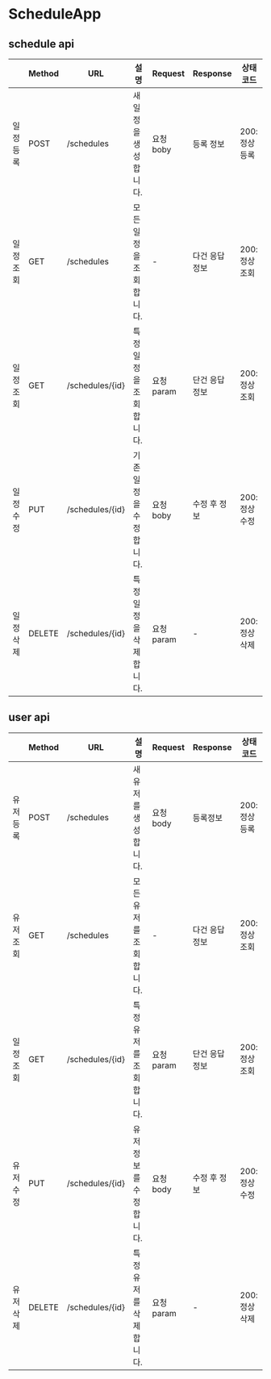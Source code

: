# ScheduleApp

## schedule api
|          | Method | URL             | 설명                    | Request                   | Response                       | 상태코드      |
|----------|--------|-----------------|-------------------------|----------------------------------------|--------------------------------|---------------|
| 일정등록 | POST   | /schedules      | 새 일정을 생성합니다.   | 요청 boby       | 등록 정보       | 200: 정상등록 |
| 일정조회 | GET    | /schedules      | 모든 일정을 조회합니다. |         -      | 다건 응답 정보    | 200: 정상조회 |
| 일정조회 | GET    | /schedules/{id} | 특정 일정을 조회합니다. | 요청 param        | 단건 응답 정보   | 200: 정상조회 |
| 일정수정 | PUT    | /schedules/{id} | 기존 일정을 수정합니다. | 요청 boby | 수정 후 정보 | 200: 정상수정 |
| 일정삭제 | DELETE | /schedules/{id} | 특정 일정을 삭제합니다. | 요청 param      |      -      | 200: 정상삭제 |

## user api
|          | Method | URL             | 설명                    | Request    | Response       | 상태코드      |
|----------|--------|-----------------|-------------------------|------------|----------------|---------------|
| 유저등록 | POST   | /schedules      | 새 유저를 생성합니다.   | 요청 body  | 등록정보       | 200: 정상등록 |
| 유저조회 | GET    | /schedules      | 모든 유저를 조회합니다. | -          | 다건 응답 정보 | 200: 정상조회 |
| 일정조회 | GET    | /schedules/{id} | 특정 유저를 조회합니다. | 요청 param | 단건 응답 정보 | 200: 정상조회 |
| 유저수정 | PUT    | /schedules/{id} | 유저 정보를 수정합니다. | 요청 body  | 수정 후 정보   | 200: 정상수정 |
| 유저삭제 | DELETE | /schedules/{id} | 특정 유저를 삭제합니다. | 요청 param | -              | 200: 정상삭제 |
